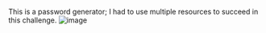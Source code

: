 This is a password generator; I had to use multiple resources to succeed in this challenge.
![image](https://user-images.githubusercontent.com/72447285/102730638-5847de80-4303-11eb-9fa4-6005d4bec2ab.png)
